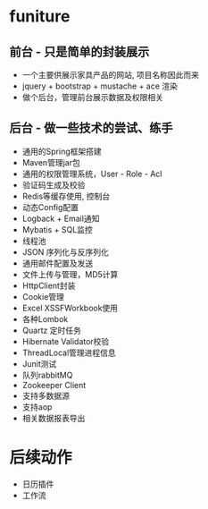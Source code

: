 # funiture

## 前台 - 只是简单的封装展示
* 一个主要供展示家具产品的网站, 项目名称因此而来
* jquery + bootstrap + mustache + ace 渲染
* 做个后台，管理前台展示数据及权限相关

## 后台 - 做一些技术的尝试、练手
* 通用的Spring框架搭建
* Maven管理jar包
* 通用的权限管理系统，User - Role - Acl
* 验证码生成及校验
* Redis等缓存使用, 控制台
* 动态Config配置
* Logback + Email通知
* Mybatis + SQL监控
* 线程池
* JSON 序列化与反序列化
* 通用邮件配置及发送
* 文件上传与管理，MD5计算
* HttpClient封装
* Cookie管理
* Excel XSSFWorkbook使用
* 各种Lombok
* Quartz 定时任务
* Hibernate Validator校验
* ThreadLocal管理进程信息
* Junit测试
* 队列rabbitMQ
* Zookeeper Client
* 支持多数据源
* 支持aop
* 相关数据报表导出

# 后续动作
* 日历插件
* 工作流

